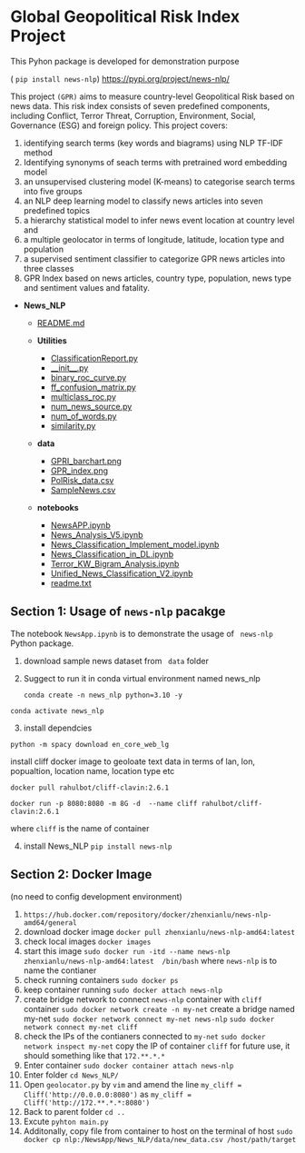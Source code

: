 # Global Geopolitical Risk Index Project

This  Pyhon package is developed for demonstration purpose

 ( `pip install news-nlp`)   https://pypi.org/project/news-nlp/

This project `(GPR)` aims to measure country-level Geopolitical Risk  based on news data. This risk index consists of seven predefined components, including Conflict, Terror Threat, Corruption, Environment, Social, Governance (ESG) and foreign policy. This project covers:

1. identifying search terms (key words and biagrams) using NLP TF-IDF method
2. Identifying synonyms of seach terms with pretrained word embedding model
3. an unsupervised clustering model (K-means) to categorise search terms into five groups
4. an NLP deep learning model to classify news articles into seven predefined topics
5. a hierarchy statistical model to infer news event location at country level and
6. a multiple geolocator in terms of longitude, latitude, location type and  population
7. a supervised sentiment classifier to categorize GPR news articles into three classes
8. GPR Index based on news articles, country type, population, news type and sentiment values and fatality.


- __News\_NLP__
  - [README.md](README.md)
  - __Utilities__

    - [ClassificationReport.py](Utilities/ClassificationReport.py)
    - [\_\_init\_\_.py](Utilities/__init__.py)
    - [binary\_roc\_curve.py](Utilities/binary_roc_curve.py)
    - [ff\_confusion\_matrix.py](Utilities/ff_confusion_matrix.py)
    - [multiclass\_roc.py](Utilities/multiclass_roc.py)
    - [num\_news\_source.py](Utilities/num_news_source.py)
    - [num\_of\_words.py](Utilities/num_of_words.py)
    - [similarity.py](Utilities/similarity.py)
  - __data__

    - [GPRI\_barchart.png](data/GPRI_barchart.png)
    - [GPR\_index.png](data/GPR_index.png)
    - [PolRisk\_data.csv](data/PolRisk_data.csv)
    - [SampleNews.csv](data/SampleNews.csv)
  - __notebooks__

    - [NewsAPP.ipynb](notebooks/NewsAPP.ipynb)
    - [News\_Analysis\_V5.ipynb](notebooks/News_Analysis_V5.ipynb)
    - [News\_Classification\_Implement\_model.ipynb](notebooks/News_Classification_Implement_model.ipynb)
    - [News\_Classification\_in\_DL.ipynb](notebooks/News_Classification_in_DL.ipynb)
    - [Terror\_KW\_Bigram\_Analysis.ipynb](notebooks/Terror_KW_Bigram_Analysis.ipynb)
    - [Unified\_News\_Classification\_V2.ipynb](notebooks/Unified_News_Classification_V2.ipynb)
    - [readme.txt](notebooks/readme.txt)

## Section 1:   Usage of `news-nlp` pacakge

The notebook `NewsApp.ipynb` is to demonstrate the usage of ` news-nlp` Python package.

1. download sample news dataset from ` data` folder
2. Suggect to run it in conda virtual environment named news_nlp

   `conda create -n news_nlp python=3.10 -y`

`conda activate news_nlp`

3. install dependcies

`python -m spacy download en_core_web_lg`

install cliff docker image to geoloate text data in terms of lan, lon, popualtion, location name, location type etc

   `docker pull rahulbot/cliff-clavin:2.6.1`

   `docker run -p 8080:8080 -m 8G -d  --name cliff rahulbot/cliff-clavin:2.6.1`

where `cliff` is the name of container

4. install News_NLP `pip install news-nlp`

## Section 2: Docker Image

(no need to config development environment)

1. `https://hub.docker.com/repository/docker/zhenxianlu/news-nlp-amd64/general`
2. download docker image `docker pull zhenxianlu/news-nlp-amd64:latest`
3. check local images `docker images`
4. start this image `sudo docker run -itd --name news-nlp zhenxianlu/news-nlp-amd64:latest  /bin/bash` where `news-nlp` is to name the contianer
5. check running containers `sudo docker ps`
6. keep container running `sudo docker attach news-nlp`
7. create bridge network to connect `news-nlp` container with `cliff` container
   `sudo docker network create -n my-net`  create a bridge named my-net
   `sudo docker network connect my-net news-nlp`
   `sudo docker network connect my-net cliff`
8. check the IPs of the contianers connected to `my-net`
   `sudo docker network inspect my-net`
   copy the IP of container `cliff` for future use, it should something like that `172.**.*.*`
9. Enter container `sudo docker container attach news-nlp`
10. Enter folder  `cd News_NLP/`
11. Open `geolocator.py` by `vim` and amend the line `my_cliff = Cliff('http://0.0.0.0:8080')` as `my_cliff = Cliff('http://172.**.*.*:8080')`
12. Back to parent folder `cd ..`
13. Excute `pyhton main.py`
14. Additonally, copy file from  container to host on the terminal of host
    `sudo docker cp nlp:/NewsApp/News_NLP/data/new_data.csv /host/path/target`
